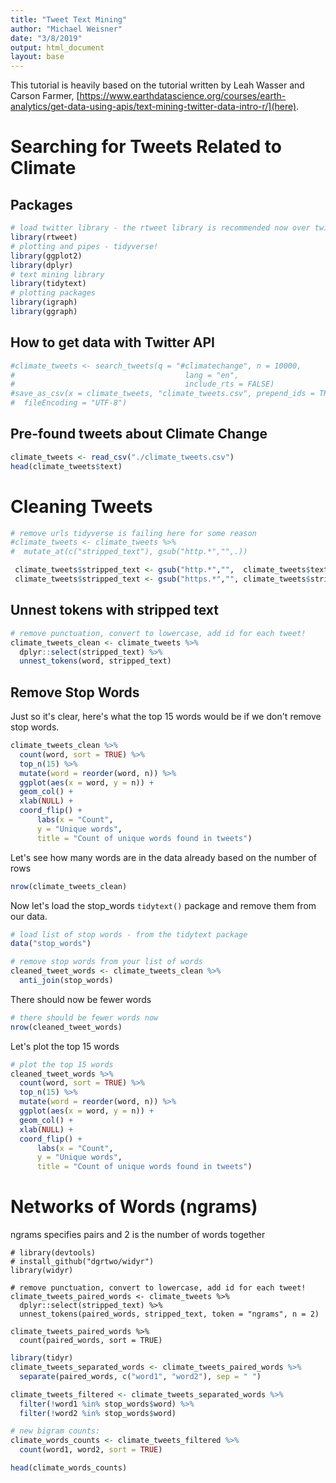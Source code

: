 ```yaml
---
title: "Tweet Text Mining"
author: "Michael Weisner"
date: "3/8/2019"
output: html_document
layout: base
---
```


This tutorial is heavily based on the tutorial written by Leah Wasser and Carson Farmer, [https://www.earthdatascience.org/courses/earth-analytics/get-data-using-apis/text-mining-twitter-data-intro-r/](here).

# Searching for Tweets Related to Climate

## Packages

```R
# load twitter library - the rtweet library is recommended now over twitteR
library(rtweet)
# plotting and pipes - tidyverse!
library(ggplot2)
library(dplyr)
# text mining library
library(tidytext)
# plotting packages
library(igraph)
library(ggraph)
```


## How to get data with Twitter API
```R
#climate_tweets <- search_tweets(q = "#climatechange", n = 10000,
#                                      lang = "en",
#                                      include_rts = FALSE)
#save_as_csv(x = climate_tweets, "climate_tweets.csv", prepend_ids = TRUE, na = "NA",
#  fileEncoding = "UTF-8")
```

## Pre-found tweets about Climate Change
```R
climate_tweets <- read_csv("./climate_tweets.csv")
head(climate_tweets$text)
```

# Cleaning Tweets
```R
# remove urls tidyverse is failing here for some reason
#climate_tweets <- climate_tweets %>%
#  mutate_at(c("stripped_text"), gsub("http.*","",.))

 climate_tweets$stripped_text <- gsub("http.*","",  climate_tweets$text)
 climate_tweets$stripped_text <- gsub("https.*","", climate_tweets$stripped_text)
```

## Unnest tokens with stripped text
```R
# remove punctuation, convert to lowercase, add id for each tweet!
climate_tweets_clean <- climate_tweets %>%
  dplyr::select(stripped_text) %>%
  unnest_tokens(word, stripped_text)
```


## Remove Stop Words

Just so it's clear, here's what the top 15 words would be if we don't remove stop words.

```R
climate_tweets_clean %>%
  count(word, sort = TRUE) %>%
  top_n(15) %>%
  mutate(word = reorder(word, n)) %>%
  ggplot(aes(x = word, y = n)) +
  geom_col() +
  xlab(NULL) +
  coord_flip() +
      labs(x = "Count",
      y = "Unique words",
      title = "Count of unique words found in tweets")
```

Let's see how many words are in the data already based on the number of rows

```R
nrow(climate_tweets_clean)
```

Now let's load the stop_words `tidytext()` package and remove them from our data.

```R
# load list of stop words - from the tidytext package
data("stop_words")

# remove stop words from your list of words
cleaned_tweet_words <- climate_tweets_clean %>%
  anti_join(stop_words)
```

There should now be fewer words
```R
# there should be fewer words now
nrow(cleaned_tweet_words)
```

Let's plot the top 15 words
```R
# plot the top 15 words
cleaned_tweet_words %>%
  count(word, sort = TRUE) %>%
  top_n(15) %>%
  mutate(word = reorder(word, n)) %>%
  ggplot(aes(x = word, y = n)) +
  geom_col() +
  xlab(NULL) +
  coord_flip() +
      labs(x = "Count",
      y = "Unique words",
      title = "Count of unique words found in tweets")
```

# Networks of Words (ngrams)

ngrams specifies pairs and 2 is the number of words together

```{r}
# library(devtools)
# install_github("dgrtwo/widyr")
library(widyr)

# remove punctuation, convert to lowercase, add id for each tweet!
climate_tweets_paired_words <- climate_tweets %>%
  dplyr::select(stripped_text) %>%
  unnest_tokens(paired_words, stripped_text, token = "ngrams", n = 2)

climate_tweets_paired_words %>%
  count(paired_words, sort = TRUE)
```

```R
library(tidyr)
climate_tweets_separated_words <- climate_tweets_paired_words %>%
  separate(paired_words, c("word1", "word2"), sep = " ")

climate_tweets_filtered <- climate_tweets_separated_words %>%
  filter(!word1 %in% stop_words$word) %>%
  filter(!word2 %in% stop_words$word)

# new bigram counts:
climate_words_counts <- climate_tweets_filtered %>%
  count(word1, word2, sort = TRUE)

head(climate_words_counts)
```
